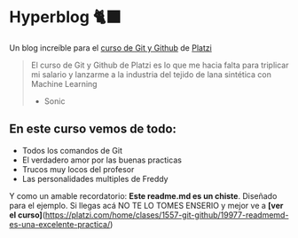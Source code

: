 # Hyperblog 🐈‍⬛
Un blog increíble para el [curso de Git y Github](https://platzi.com/home/clases/1557-git-github/19977-readmemd-es-una-excelente-practica/) de [Platzi](https:://platzi.com/"Platzi")
>El curso de Git y Github de Platzi es lo que me hacia falta para triplicar mi salario y lanzarme a la industria del tejido de lana sintética con Machine Learning 
> - Sonic

## En este curso vemos de todo:
* Todos los comandos de Git 
* El verdadero amor por las buenas practicas 
* Trucos muy locos del profesor
* Las personalidades multiples de Freddy

Y como un amable recordatorio: **Este **readme.md** es un chiste**. Diseñado para el ejemplo. Si llegas acá NO TE LO TOMES ENSERIO y mejor ve a **[ver el curso]**(https://platzi.com/home/clases/1557-git-github/19977-readmemd-es-una-excelente-practica/)